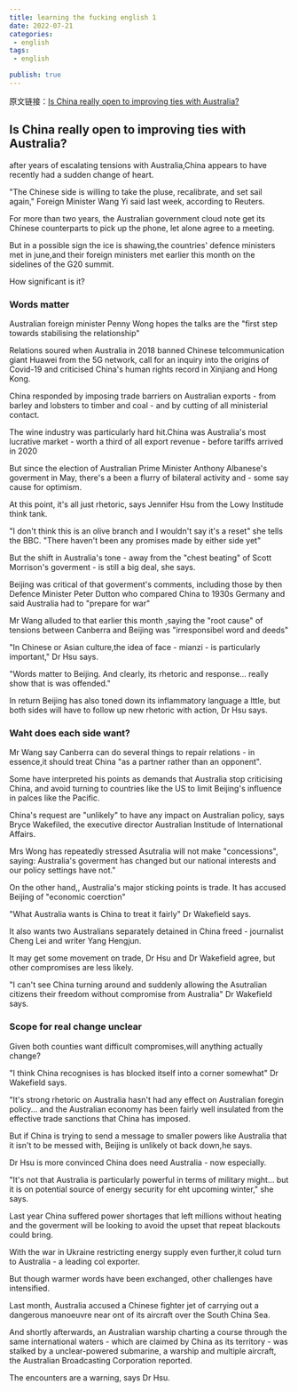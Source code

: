 ```yaml
---
title: learning the fucking english 1
date: 2022-07-21
categories:
 - english
tags:
 - english

publish: true
---
```


原文链接：[Is China really open to improving ties with Australia?](https://www.bbc.com/news/world-australia-62217398)

## Is China really open to improving ties with Australia?

after years of escalating tensions with Australia,China appears to have recently had a sudden change of heart.

"The Chinese side is willing to take the pluse, recalibrate, and set sail again," Foreign Minister Wang Yi said last week, according to Reuters.

For more than two years, the Australian government cloud note get its Chinese counterparts to pick up the phone, let alone agree to a meeting.


But in a possible sign the ice is shawing,the countries' defence ministers met in june,and their foreign ministers met earlier this month on the sidelines of the G20 summit.

How significant is it?


### Words matter

Australian foreign minister Penny Wong hopes the talks are the "first step towards stabilising the relationship"

Relations soured when Australia in 2018 banned Chinese telcommunication giant Huawei from the 5G network, call for an inquiry into the origins of Covid-19 and criticised China's human rights record in Xinjiang and Hong Kong.

China responded by imposing trade barriers on Australian exports - from barley and lobsters to timber and coal - and by cutting of all ministerial contact.

The wine industry was particularly hard hit.China was Australia's most lucrative market - worth a third of all export revenue - before tariffs arrived in 2020

But since the election of Australian Prime Minister Anthony Albanese's goverment in May, there's a been a flurry of bilateral activity and - some say cause for optimism.

At this point, it's all just rhetoric, says Jennifer Hsu from the Lowy Institude think tank.

"I don't think this is an olive branch and I wouldn't say it's a reset" she tells the BBC. "There haven't been any promises made by either side yet"

But the shift in Australia's tone - away from the "chest beating" of Scott Morrison's goverment - is still a big deal, she says.

Beijing was critical of that goverment's comments, including those by then Defence Minister Peter Dutton who compared China to 1930s Germany and said Australia had to "prepare for war"

Mr Wang alluded to that earlier this month ,saying the "root cause" of tensions between Canberra and Beijing was "irresponsibel word and deeds"

"In Chinese or Asian culture,the idea of face - mianzi - is particularly important," Dr Hsu says.

"Words matter to Beijing. And clearly, its rhetoric and response... really show that is was offended."

In return Beijing has also toned down its inflammatory language a lttle, but both sides will have to follow up new rhetoric with action, Dr Hsu says.



### Waht does each side want?

Mr Wang say Canberra can do several things to repair relations - in essence,it should treat China "as a partner rather than an opponent".

Some have interpreted his points as demands that Australia stop criticising China, and avoid turning to countries like the US to limit Beijing's influence in palces like the Pacific.

China's request are "unlikely" to have any impact on Australian policy, says Bryce Wakefiled, the executive director Australian Institude of International Affairs.


Mrs Wong has repeatedly stressed Asutralia will not make "concessions", saying: Australia's goverment has changed but our national interests and our policy settings have not."

On the other hand,, Australia's major sticking points is trade. It has accused Beijing of "economic coerction"

"What Australia wants is China to treat it fairly" Dr Wakefield says.

It also wants two Australians separately detained in China freed - journalist Cheng Lei and writer Yang Hengjun.

It may get some movement on trade, Dr Hsu and Dr Wakefield agree, but other compromises are less likely.

"I can't see China turning around and suddenly allowing the Asutralian citizens their freedom without compromise from Australia" Dr Wakefield says.

### Scope for real change unclear

Given both counties want difficult compromises,will anything actually change?

"I think China recognises is has blocked itself into a corner somewhat" Dr Wakefield says.

"It's strong rhetoric on Australia hasn't had any effect on Australian foregin policy... and the Australian economy has been fairly well insulated from the effective trade sanctions that China has imposed.

But if China is trying to send a message to smaller powers like Australia that it isn't to be messed with, Beijing is unlikely ot back down,he says.

Dr Hsu is more convinced China does need Australia - now especially.

"It's not that Australia is particularly powerful in terms of military might... but it is on potential source of energy security for eht upcoming winter," she says.

Last year China suffered power shortages that left millions without heating and the goverment will be looking to avoid the upset that repeat blackouts could bring.

With the war in Ukraine restricting energy supply even further,it colud turn to Australia - a leading col exporter.

But though warmer words  have been exchanged, other challenges have intensified.

Last month, Australia accused a Chinese fighter jet of carrying out a dangerous manoeuvre near ont of its aircraft over the South China Sea.

And shortly afterwards, an Australian warship charting a course through the same international waters - which are claimed by China as its territory - was stalked by a unclear-powered submarine, a warship and multiple aircraft, the Australian Broadcasting Corporation reported.

The encounters are a warning, says Dr Hsu.
